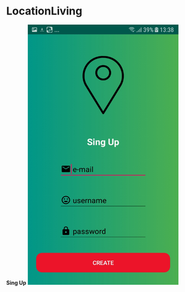 # LocationLiving

<b>Sing Up</b>
<img src="https://github.com/Alek08/LocationLiving/blob/master/images/singup.jpg" width="400" height="690">

<br />

